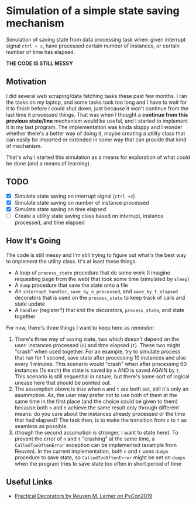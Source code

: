 # Simulation of a simple state saving mechanism

Simulation of saving state from data processing task when: given interrupt signal `ctrl + c`, have processed certain number of instances, or certain number of time has elapsed.

**THE CODE IS STILL MESSY**

## Motivation

I did several web scraping/data fetching tasks these past few months. I ran the tasks on my laptop, and some tasks took too long and I have to wait for it to finish before I could shut down, just because it won't continue from the last time it processed things. That was when I thought a **continue from this previous state/line** mechanism would be useful, and I started to implement it in my last program. The implementation was kinda sloppy and I wonder whether there's a better way of doing it, maybe creating a utility class that can easily be imported or extended in some way that can provide that kind of mechanism.

That's why I started this simulation as a means for exploration of what could be done (and a means of learning).

## **TODO**

- [x] Simulate state saving on interrupt signal (`ctrl +c`)
- [x] Simulate state saving on number of instance processed
- [x] Simulate state saving on time elapsed
- [ ] Create a utility state saving class based on interrupt, instance processed, and time elapsed

## How It's Going

The code is still messy and I'm still trying to figure out what's the best way to implement the utility class. It's at least these things:

- A loop of `process_state` procedure that do some work (I imagine requesting page from the web) that took some time (simulated by `sleep`)
- A `dump` procedure that save the state onto a file
- An `interrupt_handler`, `save_by_n_processed`, and `save_by_t_elapsed` decorators that is used on the `process_state` to keep track of calls and state update
- A `handler` (register?) that knit the decorators, `process_state`, and state together

For now, there's three things I want to keep here as reminder:

1. There's three way of saving state, two which doesn't depend on the user: instances processed (`n`) and time elapsed (`t`). These two might "crash" when used together. For an example, try to simulate process that run for 1 second, save state after processing 10 instances and also every 1 minutes. This scenario would "crash" when after processing 60 instances (1s each) the state is saved by `n` AND is saved AGAIN by `t`. This scenario is still sequential in nature, but there's some sort of logical unease here that should be pointed out.
2. The assumption above is true when `n` and `t` are both set, still it's only an asummption. As, the user may prefer not to use both of them at the same time in the first place (and the choice could be given to them) because both `n` and `t` achieve the same result only through different means: do you care about the instances already processed or the time that had elapsed? The task then, is to make the transition from `n` to `t` as seamless as possible.
3. (though the second assumption is stronger, I want to state here). To prevent the error of `n` and `t` "crashing" at the same time, a `CalledTooOftenError` exception can be implemented (example from Reuven). In the current implementation, both `n` and `t` uses `dumps` procedure to save state, so `CalledTooOftenError` might be set on `dumps` when the program tries to save state too often in short period of time

## Useful Links

- [Practical Decorators by Reuven M. Lerner on PyCon2019](https://youtu.be/MjHpMCIvwsY)
